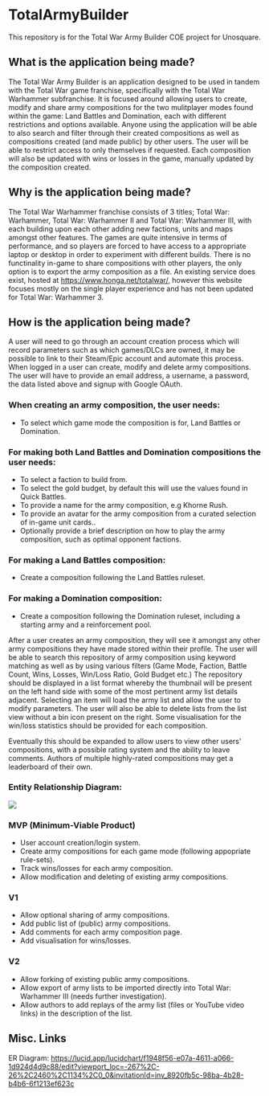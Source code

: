 # TotalArmyBuilder

This repository is for the Total War Army Builder COE project for Unosquare.

## What is the application being made?

The Total War Army Builder is an application designed to be used in tandem with the Total War game franchise,
specifically with the Total War Warhammer subfranchise. It is focused around allowing users to create, modify and share
army compositions for the two mulitplayer modes found within the game: Land Battles and Domination, each with different
restrictions and options available. Anyone using the application will be able to also search and filter through their
created compositions as well as compositions created (and made public) by other users. The user will be able to restrict
access to only themselves if requested. Each composition will also be updated with wins or losses in the game, manually
updated by the composition created.

## Why is the application being made?

The Total War Warhammer franchise consists of 3 titles; Total War: Warhammer, Total War: Warhammer II and Total War:
Warhammer III, with each building upon each other adding new factions, units and maps amongst other features. The games
are quite intensive in terms of performance, and so players are forced to have access to a appropriate laptop or desktop
in order to experiment with different builds. There is no functinality in-game to share compositions with other players,
the only option is to export the army composition as a file. An existing service does exist, hosted
at https://www.honga.net/totalwar/, however this website focuses mostly on the single player experience and has not been
updated for Total War: Warhammer 3.

## How is the application being made?

A user will need to go through an account creation process which will record parameters such as which games/DLCs are
owned, it may be possible to link to their Steam/Epic account and automate this process. When logged in a user can
create, modify and delete army compositions. The user will have to provide an email address, a username, a password, the
data listed above and signup with Google OAuth.

### When creating an army composition, the user needs:

* To select which game mode the composition is for, Land Battles or Domination.

### For making both Land Battles and Domination compositions the user needs:

* To select a faction to build from.
* To select the gold budget, by default this will use the values found in Quick Battles.
* To provide a name for the army composition, e.g Khorne Rush.
* To provide an avatar for the army composition from a curated selection of in-game unit cards..
* Optionally provide a brief description on how to play the army composition, such as optimal opponent factions.

### For making a Land Battles composition:

* Create a composition following the Land Battles ruleset.

### For making a Domination composition:

* Create a composition following the Domination ruleset, including a starting army and a reinforcement pool.

After a user creates an army composition, they will see it amongst any other army compositions they have made stored
within their profile. The user will be able to search this repository of army composition using keyword matching as well
as by using various filters (Game Mode, Faction, Battle Count, Wins, Losses, Win/Loss Ratio, Gold Budget etc.) The
repository should be displayed in a list format whereby the thumbnail will be present on the left hand side with some of
the most pertinent army list details adjacent. Selecting an item will load the army list and allow the user to modify
parameters. The user will also be able to delete lists from the list view without a bin icon present on the right. Some
visualisation for the win/loss statistics should be provided for each composition.

Eventually this should be expanded to allow users to view other users' compositions, with a possible rating system and
the ability to leave comments. Authors of multiple highly-rated compositions may get a leaderboard of their own.

### Entity Relationship Diagram:

[![](https://mermaid.ink/img/pako:eNqFkUEOgjAQRa_SzNp4gO4qYEKiYABdNTETGJQEiillYcS7WwwaRQxdTWfeb-fn3yCtMwIOpN0CTxorqdj77GMvYl23XHYdc8LtLoz9xA8DxlmqCQ01n_AnMGj2gZ_EPV0rg4Waw8VBJCKy_Bnn0LVwhk0m2OPGE64XrUIRudPrj0S9zynR0_8P_fp7ZHL85rM940yq79u_CWOwgIp0hUVmw7r1MwnmTBVJ4LbMKMe2NBKkulsUW1PHV5UCN7qlBbSXzMY1JAw8x7Kh-wN_B4tT?type=png)](https://mermaid.live/edit#pako:eNqFkUEOgjAQRa_SzNp4gO4qYEKiYABdNTETGJQEiillYcS7WwwaRQxdTWfeb-fn3yCtMwIOpN0CTxorqdj77GMvYl23XHYdc8LtLoz9xA8DxlmqCQ01n_AnMGj2gZ_EPV0rg4Waw8VBJCKy_Bnn0LVwhk0m2OPGE64XrUIRudPrj0S9zynR0_8P_fp7ZHL85rM940yq79u_CWOwgIp0hUVmw7r1MwnmTBVJ4LbMKMe2NBKkulsUW1PHV5UCN7qlBbSXzMY1JAw8x7Kh-wN_B4tT)

### MVP (Minimum-Viable Product)

* User account creation/login system.
* Create army compositions for each game mode (following appopriate rule-sets).
* Track wins/losses for each army composition.
* Allow modification and deleting of existing army compositions.

### V1

* Allow optional sharing of army compositions.
* Add public list of (public) army compositions.
* Add comments for each army composition page.
* Add visualisation for wins/losses.

### V2

* Allow forking of existing public army compositions.
* Allow export of army lists to be imported directly into Total War: Warhammer III (needs further investigation).
* Allow authors to add replays of the army list (files or YouTube video links) in the description of the list.

## Misc. Links

ER
Diagram: https://lucid.app/lucidchart/f1948f56-e07a-4611-a066-1d924d4d9c88/edit?viewport_loc=-267%2C-26%2C2460%2C1134%2C0_0&invitationId=inv_8920fb5c-98ba-4b28-b4b6-6f1213ef623c
